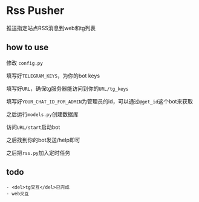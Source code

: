 # Rss Pusher
推送指定站点RSS消息到web和tg列表

## how to use
修改 `config.py` 

填写好`TELEGRAM_KEYS`，为你的bot keys

填写好`URL`，确保tg服务器能访问到你的`URL/tg_keys`

填写好`YOUR_CHAT_ID_FOR_ADMIN`为管理员的id，可以通过`@get_id`这个bot来获取



之后运行`models.py`创建数据库

访问`URL/start`启动bot

之后找到你的bot发送/help即可

之后把`rss.py`加入定时任务


## todo

    - <del>tg交互</del>已完成
    - web交互